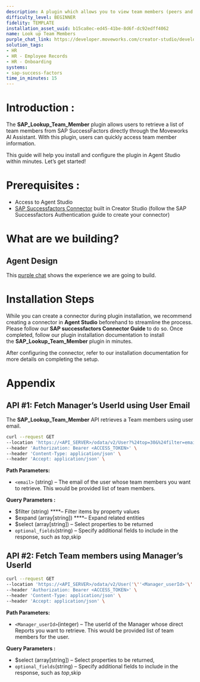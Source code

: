 ```yaml
---
description: A plugin which allows you to view team members (peers and delegates).
difficulty_level: BEGINNER
fidelity: TEMPLATE
installation_asset_uuid: b15ca8ec-ed45-41be-8d6f-dc92edff4062
name: Look up Team Members
purple_chat_link: https://developer.moveworks.com/creator-studio/developer-tools/purple-chat/?conversation=%7B%22startTimestamp%22%3A%2211%3A43+AM%22%2C%22messages%22%3A%5B%7B%22role%22%3A%22user%22%2C%22parts%22%3A%5B%7B%22richText%22%3A%22%3Cp%3EWho+is+on+my+team%3F%3C%2Fp%3E%22%7D%5D%7D%2C%7B%22role%22%3A%22assistant%22%2C%22parts%22%3A%5B%7B%22reasoningSteps%22%3A%5B%7B%22status%22%3A%22success%22%2C%22richText%22%3A%22%3Cp%3ESearches+SAP+Success+Factors+for+relevant+information%3C%2Fp%3E%22%7D%5D%7D%2C%7B%22richText%22%3A%22%3Cp%3EYou%27re+part+of+an+amazing+team+led+by+%3Cb%3EEllen+Hows%3C%2Fb%3E.+Here+are+your+wonderful+teammates%3A%3Cbr%3E-+Gwen%3Cbr%3E-+Dave%3Cbr%3E-+Ivy%3Cbr%3E-+Ajay%3C%2Fp%3E%22%7D%5D%7D%5D%7D
solution_tags:
- HR
- HR - Employee Records
- HR - Onboarding
systems:
- sap-success-factors
time_in_minutes: 15
---
```


# **Introduction :**

The **SAP_Lookup_Team_Member** plugin allows users to retrieve a list of team members from SAP SuccessFactors directly through the Moveworks AI Assistant. With this plugin, users can quickly access team member information.

This guide will help you install and configure the plugin in Agent Studio within minutes. Let’s get started!

# Prerequisites :

- Access to Agent Studio
- [SAP Successfactors Connector](https://developer.moveworks.com/creator-studio/resources/connector/?id=sap-success-factors&commit_id=21f2fb0f5f2b0852c62a72235121cd8d78d6b46b;) built in Creator Studio (follow the SAP  Successfactors  Authentication guide to create your connector)

# What are we building?

## **Agent Design**

This [purple chat](https://developer.moveworks.com/creator-studio/developer-tools/purple-chat?conversation=%7B%22startTimestamp%22%3A%2211%3A43+AM%22%2C%22messages%22%3A%5B%7B%22role%22%3A%22user%22%2C%22parts%22%3A%5B%7B%22richText%22%3A%22%3Cp%3EWho+is+on+my+team%3F%3C%2Fp%3E%22%7D%5D%7D%2C%7B%22role%22%3A%22assistant%22%2C%22parts%22%3A%5B%7B%22reasoningSteps%22%3A%5B%7B%22status%22%3A%22success%22%2C%22richText%22%3A%22%3Cp%3ESearches+SAP+Success+Factors+for+relevant+information%3C%2Fp%3E%22%7D%5D%7D%2C%7B%22richText%22%3A%22%3Cp%3EYou%27re+part+of+an+amazing+team+led+by+%3Cb%3EEllen+Hows%3C%2Fb%3E.+Here+are+your+wonderful+teammates%3A%3Cbr%3E-+Gwen%3Cbr%3E-+Dave%3Cbr%3E-+Ivy%3Cbr%3E-+Ajay%3C%2Fp%3E%22%7D%5D%7D%5D%7D) shows the experience we are going to build.

# **Installation Steps**

While you can create a connector during plugin installation, we recommend creating a connector in **Agent Studio** beforehand to streamline the process. Please follow our **SAP successfactors Connector Guide** to do so. Once completed, follow our plugin installation documentation to install the **SAP_Lookup_Team_Member** plugin in minutes.

After configuring the connector, refer to our installation documentation for more details on completing the setup.

# **Appendix**

## API #1: **Fetch Manager’s UserId using User Email**

The **SAP_Lookup_Team_Member** API retrieves a Team members using user email.

```bash
curl --request GET
--location 'https://<API_SERVER>/odata/v2/User?%24top=30&%24filter=email%20eq%20%27<email>%27%20&%24select=defaultFullName%2Cemail%2CempId%2CfirstName%2CuserId%2C%20username%2CassignmentUUID%2Cmanager&%24expand=manager' \
--header 'Authorization: Bearer <ACCESS_TOKEN>' \
--header 'Content-Type: application/json' \
--header 'Accept: application/json' \
```

**Path Parameters:**

- `<email>` (string) – The email of the user whose team members you want to retrieve. This would be provided list of team members.

**Query Parameters :**

- $filter (string) ****– Filter items by property values
- $expand (array[string]) ****– Expand related entities
- $select (array[string]) – Select properties to be returned
- `optional_fields`(string) – Specify additional fields to include in the response, such as $top,$skip

## API #2: **Fetch Team members using Manager’s UserId**

```bash
curl --request GET
--location 'https://<API_SERVER>/odata/v2/User('\''<Manager_userId>'\'')/directReports?%24select=defaultFullName%2Cemail%2CempId%2CfirstName%2CuserId%2Cusername' \
--header 'Authorization: Bearer <ACCESS_TOKEN>' \
--header 'Content-Type: application/json' \
--header 'Accept: application/json' \

```

**Path Parameters:**

- `<Manager_userId>`(integer) – The userId of the Manager whose direct Reports you want to retrieve. This would be provided list of team members for the user.

**Query Parameters :**

- $select (array[string]) – Select properties to be returned,
- `optional_fields`(string) – Specify additional fields to include in the response, such as $top,$skip